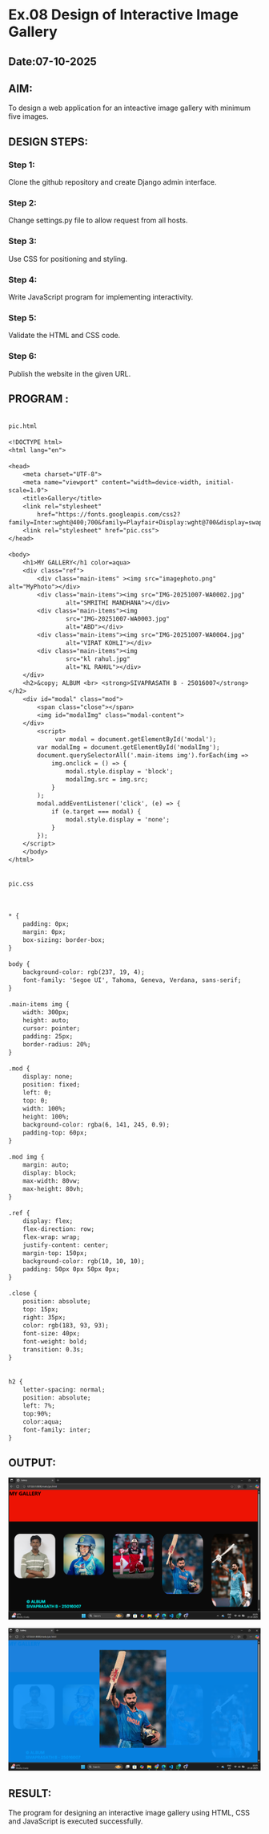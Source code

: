 # Ex.08 Design of Interactive Image Gallery
## Date:07-10-2025

## AIM:
To design a web application for an inteactive image gallery with minimum five images.

## DESIGN STEPS:

### Step 1:
Clone the github repository and create Django admin interface.

### Step 2:
Change settings.py file to allow request from all hosts.

### Step 3:
Use CSS for positioning and styling.

### Step 4:
Write JavaScript program for implementing interactivity.

### Step 5:
Validate the HTML and CSS code.

### Step 6:
Publish the website in the given URL.

## PROGRAM :
```

pic.html

<!DOCTYPE html>
<html lang="en">

<head>
    <meta charset="UTF-8">
    <meta name="viewport" content="width=device-width, initial-scale=1.0">
    <title>Gallery</title>
    <link rel="stylesheet"
        href="https://fonts.googleapis.com/css2?family=Inter:wght@400;700&family=Playfair+Display:wght@700&display=swap">
    <link rel="stylesheet" href="pic.css">
</head>

<body>
    <h1>MY GALLERY</h1 color=aqua>
    <div class="ref">
        <div class="main-items" ><img src="imagephoto.png" alt="MyPhoto"></div>
        <div class="main-items"><img src="IMG-20251007-WA0002.jpg"
                alt="SMRITHI MANDHANA"></div>
        <div class="main-items"><img
                src="IMG-20251007-WA0003.jpg"
                alt="ABD"></div>
        <div class="main-items"><img src="IMG-20251007-WA0004.jpg"
                alt="VIRAT KOHLI"></div>
        <div class="main-items"><img
                src="kl rahul.jpg"
                alt="KL RAHUL"></div>
    </div>
    <h2>&copy; ALBUM <br> <strong>SIVAPRASATH B - 25016007</strong></h2>
    <div id="modal" class="mod">
        <span class="close"></span>
        <img id="modalImg" class="modal-content">
    </div>
        <script>
             var modal = document.getElementById('modal');
        var modalImg = document.getElementById('modalImg');
        document.querySelectorAll('.main-items img').forEach(img =>
            img.onclick = () => {
                modal.style.display = 'block';
                modalImg.src = img.src;
            }
        );
        modal.addEventListener('click', (e) => {
            if (e.target === modal) {
                modal.style.display = 'none';
            }
        });
    </script>
    </body>
</html>


pic.css



* {
    padding: 0px;
    margin: 0px;
    box-sizing: border-box;
}

body {
    background-color: rgb(237, 19, 4);
    font-family: 'Segoe UI', Tahoma, Geneva, Verdana, sans-serif;
}

.main-items img {
    width: 300px;
    height: auto;
    cursor: pointer;
    padding: 25px;
    border-radius: 20%;
}

.mod {
    display: none;
    position: fixed;
    left: 0;
    top: 0;
    width: 100%;
    height: 100%;
    background-color: rgba(6, 141, 245, 0.9);
    padding-top: 60px;
}

.mod img {
    margin: auto;
    display: block;
    max-width: 80vw;
    max-height: 80vh;
}

.ref {
    display: flex;
    flex-direction: row;
    flex-wrap: wrap;
    justify-content: center;
    margin-top: 150px;
    background-color: rgb(10, 10, 10);
    padding: 50px 0px 50px 0px;
}

.close {
    position: absolute;
    top: 15px;
    right: 35px;
    color: rgb(183, 93, 93);
    font-size: 40px;
    font-weight: bold;
    transition: 0.3s;
}


h2 {
    letter-spacing: normal;
    position: absolute;
    left: 7%;
    top:90%;
    color:aqua;
    font-family: inter;
}

```

## OUTPUT:

![alt text](<Screenshot 2025-10-15 222544.png>)

![alt text](<Screenshot 2025-10-15 222602.png>)

## RESULT:
The program for designing an interactive image gallery using HTML, CSS and JavaScript is executed successfully.
